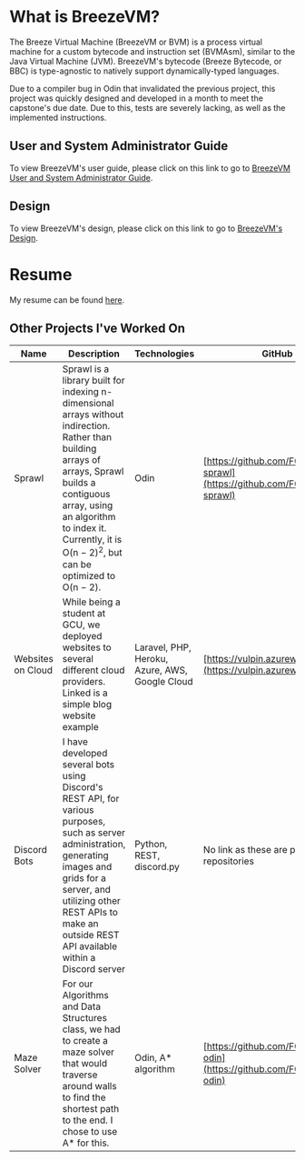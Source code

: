 # What is BreezeVM?
The Breeze Virtual Machine (BreezeVM or BVM) is a process virtual machine for a custom bytecode and instruction set (BVMAsm), similar to the Java Virtual Machine (JVM). BreezeVM's bytecode (Breeze Bytecode, or BBC) is type-agnostic to natively support dynamically-typed languages.

Due to a compiler bug in Odin that invalidated the previous project, this project was quickly designed and developed in a month to meet the capstone's due date. Due to this, tests are severely lacking, as well as the implemented instructions.

## User and System Administrator Guide
To view BreezeVM's user guide, please click on this link to go to [BreezeVM User and System Administrator Guide](guide).

## Design
To view BreezeVM's design, please click on this link to go to [BreezeVM's Design](design).

# Resume
My resume can be found [here](https://drive.google.com/file/d/1GbA9oRvg4sOwoaVVdHd96GlGLH43r4VZ/view?usp=sharing).

## Other Projects I've Worked On
| Name              | Description                                                                                                                                                                                                                                                        | Technologies                                   | GitHub                                                                         |
|-------------------|--------------------------------------------------------------------------------------------------------------------------------------------------------------------------------------------------------------------------------------------------------------------|------------------------------------------------|--------------------------------------------------------------------------------|
|       Sprawl      | Sprawl is a library built for indexing n-dimensional arrays without indirection. Rather than building arrays of arrays, Sprawl builds a contiguous array, using an algorithm to index it. Currently, it is O(n − 2)<sup>2</sup>, but can be optimized to O(n − 2). |                      Odin                      | [https://github.com/F0x1fy/odin-sprawl](https://github.com/F0x1fy/odin-sprawl) |
| Websites on Cloud | While being a student at GCU, we deployed websites to several different cloud providers. Linked is a simple blog website example                                                                                                                                   | Laravel, PHP, Heroku, Azure, AWS, Google Cloud |      [https://vulpin.azurewebsites.net](https://vulpin.azurewebsites.net)      |
|    Discord Bots   | I have developed several bots using Discord's REST API, for various purposes, such as server administration, generating images and grids for a server, and utilizing other REST APIs to make an outside REST API available within a Discord server                 |            Python, REST, discord.py            |                    No link as these are private repositories                   |
|    Maze Solver    | For our Algorithms and Data Structures class, we had to create a maze solver that would traverse around walls to find the shortest path to the end. I chose to use A* for this.                                                                                    |               Odin, A* algorithm               |   [https://github.com/F0x1fy/maze-odin](https://github.com/F0x1fy/maze-odin)   |
